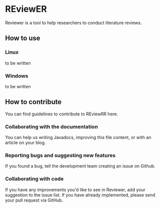 REviewER
========

Reviewer is a tool to help researchers to conduct literature reviews.

## How to use

### Linux

to be written

### Windows

to be written


How to contribute
-----------------

You can find guidelines to contribute to REviewRR here.


### Collaborating with the documentation

You can help us writing Javadocs, improving this file content, or with an article on your blog.

### Reporting bugs and suggesting new features

If you found a bug, tell the development team creating an issue on Github.

### Collaborating with code

If you have any improvements you'd like to see in Reviewer, add your suggestion to the issue list. If you have already implemented, please send your pull request via GitHub.

